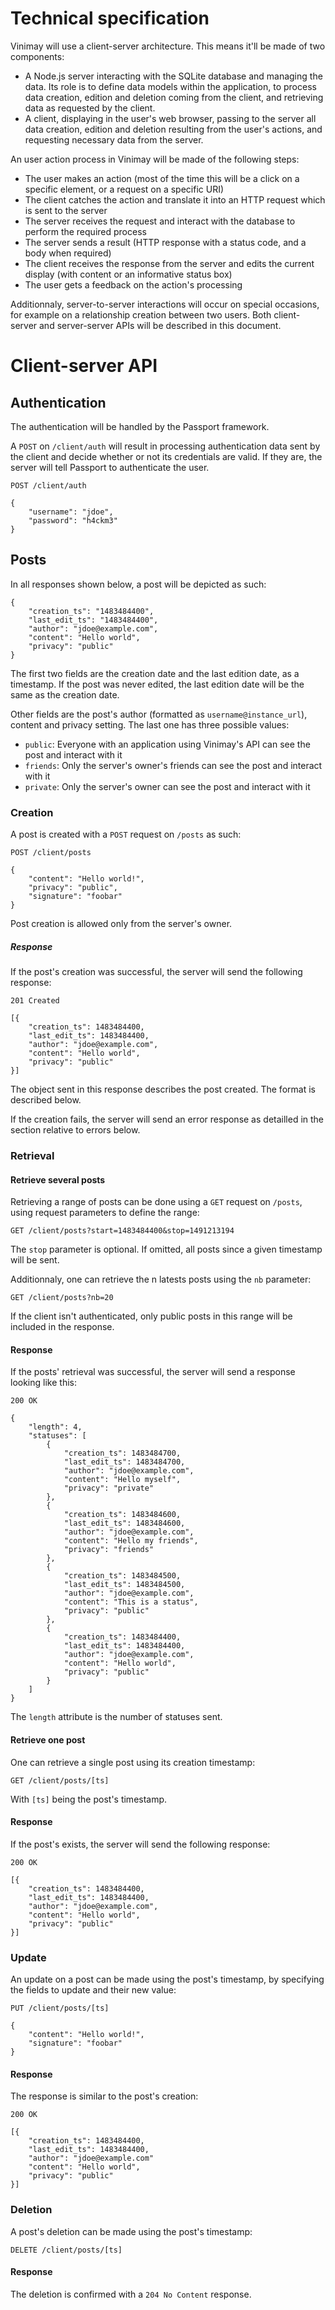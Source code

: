 # Technical specification

Vinimay will use a client-server architecture. This means it'll be made of two components:

* A Node.js server interacting with the SQLite database and managing the data. Its role is to define data models within the application, to process data creation, edition and deletion coming from the client, and retrieving data as requested by the client.
* A client, displaying in the user's web browser, passing to the server all data creation, edition and deletion resulting from the user's actions, and requesting necessary data from the server.

An user action process in Vinimay will be made of the following steps:

* The user makes an action (most of the time this will be a click on a specific element, or a request on a specific URI)
* The client catches the action and translate it into an HTTP request which is sent to the server
* The server receives the request and interact with the database to perform the required process
* The server sends a result (HTTP response with a status code, and a body when required)
* The client receives the response from the server and edits the current display (with content or an informative status box)
* The user gets a feedback on the action's processing

Additionnaly, server-to-server interactions will occur on special occasions, for example on a relationship creation between two users. Both client-server and server-server APIs will be described in this document.

# Client-server API

## Authentication

The authentication will be handled by the Passport framework.

A `POST` on `/client/auth` will result in processing authentication data sent by the client and decide whether or not its credentials are valid. If they are, the server will tell Passport to authenticate the user.

```http
POST /client/auth

{
    "username": "jdoe",
    "password": "h4ckm3"
}
```

## Posts

In all responses shown below, a post will be depicted as such:

```http
{
    "creation_ts": "1483484400",
    "last_edit_ts": "1483484400",
    "author": "jdoe@example.com",
    "content": "Hello world",
    "privacy": "public"
}
```

The first two fields are the creation date and the last edition date, as a timestamp. If the post was never edited, the last edition date will be the same as the creation date.

Other fields are the post's author (formatted as `username@instance_url`), content and privacy setting. The last one has three possible values:

* `public`: Everyone with an application using Vinimay's API can see the post and interact with it
* `friends`: Only the server's owner's friends can see the post and interact with it
* `private`: Only the server's owner can see the post and interact with it

### Creation

A post is created with a `POST` request on `/posts` as such:

```http
POST /client/posts

{
    "content": "Hello world!",
    "privacy": "public",
    "signature": "foobar"
}
```

Post creation is allowed only from the server's owner.

##### Response

If the post's creation was successful, the server will send the following response:

```http
201 Created

[{
    "creation_ts": 1483484400,
    "last_edit_ts": 1483484400,
    "author": "jdoe@example.com",
    "content": "Hello world",
    "privacy": "public"
}]
```

The object sent in this response describes the post created. The format is described below.

If the creation fails, the server will send an error response as detailled in the section relative to errors below.

### Retrieval

#### Retrieve several posts

Retrieving a range of posts can be done using a `GET` request on `/posts`, using request parameters to define the range:

```http
GET /client/posts?start=1483484400&stop=1491213194
```

The `stop` parameter is optional. If omitted, all posts since a given timestamp will be sent.


Additionnaly, one can retrieve the n latests posts using the `nb` parameter:

```http
GET /client/posts?nb=20
```

If the client isn't authenticated, only public posts in this range will be included in the response.

#### Response

If the posts' retrieval was successful, the server will send a response looking like this:

```http
200 OK

{
    "length": 4,
    "statuses": [
        {
            "creation_ts": 1483484700,
            "last_edit_ts": 1483484700,
            "author": "jdoe@example.com",
            "content": "Hello myself",
            "privacy": "private"
        },
        {
            "creation_ts": 1483484600,
            "last_edit_ts": 1483484600,
            "author": "jdoe@example.com",
            "content": "Hello my friends",
            "privacy": "friends"
        },
        {
            "creation_ts": 1483484500,
            "last_edit_ts": 1483484500,
            "author": "jdoe@example.com",
            "content": "This is a status",
            "privacy": "public"
        },
        {
            "creation_ts": 1483484400,
            "last_edit_ts": 1483484400,
            "author": "jdoe@example.com",
            "content": "Hello world",
            "privacy": "public"
        }
    ]
}
```

The `length` attribute is the number of statuses sent.

#### Retrieve one post

One can retrieve a single post using its creation timestamp:

```http
GET /client/posts/[ts]
```

With `[ts]` being the post's timestamp.

#### Response

If the post's exists, the server will send the following response:

```http
200 OK

[{
    "creation_ts": 1483484400,
    "last_edit_ts": 1483484400,
    "author": "jdoe@example.com",
    "content": "Hello world",
    "privacy": "public"
}]
```

### Update

An update on a post can be made using the post's timestamp, by specifying the fields to update and their new value:

```http
PUT /client/posts/[ts]

{
    "content": "Hello world!",
    "signature": "foobar"
}
```

#### Response

The response is similar to the post's creation:

```http
200 OK

[{
    "creation_ts": 1483484400,
    "last_edit_ts": 1483484400,
    "author": "jdoe@example.com"
    "content": "Hello world",
    "privacy": "public"
}]
```

### Deletion

A post's deletion can be made using the post's timestamp:

```http
DELETE /client/posts/[ts]
```

#### Response

The deletion is confirmed with a `204 No Content` response.